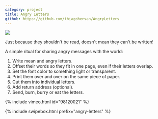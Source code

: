 ```yaml
---
category: project
title: Angry Letters
github: https://github.com/thiagohersan/AngryLetters
---
```

![](/assets/projects/angry-letters/xIMG_0491.jpg)

Just because they shouldn't be read, doesn't mean they can't be written!

A simple ritual for sharing angry messages with the world:

1. Write mean and angry letters.
2. Offset their words so they fit in one page, even if their letters overlap.
3. Set the font color to something light or transparent.
4. Print them over and over on the same piece of paper.
5. Cut them into individual letters.
6. Add return address (optional).
7. Send, burn, burry or eat the letters.

{% include vimeo.html id="98120021" %}

{% include swipebox.html prefix="angry-letters" %}
